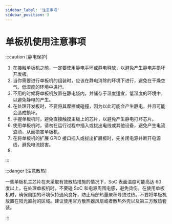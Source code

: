 ```yaml
---
sidebar_label: '注意事项'
sidebar_position: 3
---
```


# 单板机使用注意事项

:::caution [静电保护]

1. 在接触单板机之前，一定要使用静电手环或静电释放，以避免产生静电并损坏开发板。
2. 当你需要进行单板机的组装时，应该在静电消除的环境下进行，避免在干燥空气、低湿度的环境中进行。
3. 不用的时候将单板机放置在静电袋内，并储存于温度适宜，低湿度的环境中，以避免静电的产生。
4. 在处理开发板时，不要将其摩擦或碰撞，因为以此可能会产生静电，并且可能会造成损坏。
5. 手握单板机时，避免直接触摸主板上的芯片，以避免产生静电打坏芯片。
6. 使用单板机时，请勿在运行过程中插入或拔出电线或其他设备，避免产生电流浪涌，从而损害单板机。
7. 在将单板机的扩展 GPIO 接口插入或拔出扩展板时，先关闭电源并断开电源线，避免电流损害。
8. 
:::

:::danger [注意散热]

一些单板机主芯片在未采取有效散热措施的情况下，SoC 表面温度可能高达 60 度以上，在处理单板机时，不要碰 SoC 和电源周围电感，避免烫伤。在使用单板机时，确保周围的环境保持通风良好，防止局部热量聚积导致过热。不要将单板机放置在阳光直射的区域。建议使用官方散热器风扇或者散热外壳以及第三方散热套装。

:::
